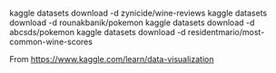 kaggle datasets download -d zynicide/wine-reviews
kaggle datasets download -d rounakbanik/pokemon
kaggle datasets download -d abcsds/pokemon
kaggle datasets download -d residentmario/most-common-wine-scores


From 
https://www.kaggle.com/learn/data-visualization
